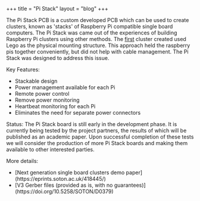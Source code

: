 +++
title = "Pi Stack"
layout = "blog"
+++

The Pi Stack PCB is a custom developed PCB which can be used to create clusters, known as 'stacks' of Raspberry Pi compatible single board computers.  The Pi Stack was came out of the experiences of building Raspberry Pi clusters using other methods.  The <a href="https://eprints.soton.ac.uk/362918/">first</a> cluster created used Lego as the physical mounting structure.  This approach held the raspberry pis together conveniently, but did not help with cable management.  The Pi Stack was designed to address this issue.

Key Features:
<ul>
<li> Stackable design</il>
<li> Power management available for each Pi</il>
<li> Remote power control</il>
<li> Remove power monitoring</il>
<li> Heartbeat monitoring for each Pi</il>
<li> Eliminates the need for separate power connectors</il>
</ul>

Status:
The Pi Stack board is still early in the development phase.  It is currently being tested by the project partners, the results of which will be published as an academic paper.  Upon successful completion of these tests we will consider the production of more Pi Stack boards and making them available to other interested parties.

More details:
<ul>
<li> [Next generation single board clusters demo paper](https://eprints.soton.ac.uk/418445/)
<li> [V3 Gerber files (provided as is, with no guarantees)](https://doi.org/10.5258/SOTON/D0379)
</ul>
